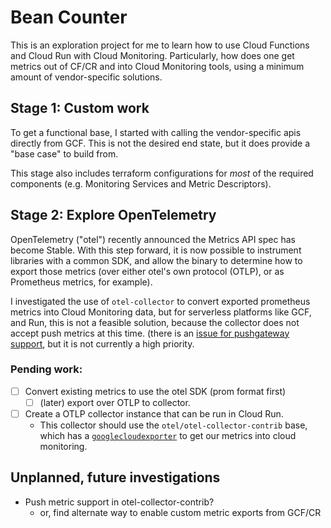 # Bean Counter

This is an exploration project for me to learn how to use Cloud Functions and
Cloud Run with Cloud Monitoring. Particularly, how does one get metrics out of
CF/CR and into Cloud Monitoring tools, using a minimum amount of vendor-specific
solutions.

## Stage 1: Custom work

To get a functional base, I started with calling the vendor-specific apis
directly from GCF. This is not the desired end state, but it does provide a
"base case" to build from.

This stage also includes terraform configurations for *most* of the required
components (e.g. Monitoring Services and Metric Descriptors).

## Stage 2: Explore OpenTelemetry

OpenTelemetry ("otel") recently announced the Metrics API spec has become
Stable. With this step forward, it is now possible to instrument libraries with
a common SDK, and allow the binary to determine how to export those metrics
(over either otel's own protocol (OTLP), or as Prometheus metrics, for example).

I investigated the use of `otel-collector` to convert exported prometheus
metrics into Cloud Monitoring data, but for serverless platforms like GCF, and
Run, this is not a feasible solution, because the collector does not accept push
metrics at this time. (there is an [issue for pushgateway
support](https://github.com/open-telemetry/opentelemetry-go/issues/522), but it
is not currently a high priority.

### Pending work:
- [ ] Convert existing metrics to use the otel SDK (prom format first)
  - [ ] (later) export over OTLP to collector.
- [ ] Create a OTLP collector instance that can be run in Cloud Run.
  - This collector should use the `otel/otel-collector-contrib` base, which has
    a
    [`googlecloudexporter`](https://github.com/open-telemetry/opentelemetry-collector-contrib/tree/main/exporter/googlecloudexporter)
    to get our metrics into cloud monitoring.


## Unplanned, future investigations
- Push metric support in otel-collector-contrib?
  - or, find alternate way to enable custom metric exports from GCF/CR
